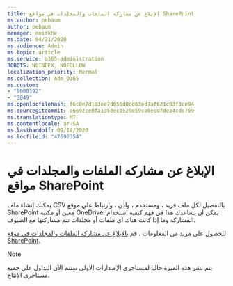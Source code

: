 ```yaml
---
title: الإبلاغ عن مشاركه الملفات والمجلدات في مواقع SharePoint
ms.author: pebaum
author: pebaum
manager: mnirkhe
ms.date: 04/21/2020
ms.audience: Admin
ms.topic: article
ms.service: o365-administration
ROBOTS: NOINDEX, NOFOLLOW
localization_priority: Normal
ms.collection: Adm_O365
ms.custom:
- "9000192"
- "3049"
ms.openlocfilehash: f6c0e7d183ee7d656d0dd63ed7af621c03f3ce94
ms.sourcegitcommit: c6692ce0fa1358ec3529e59ca0ecdfdea4cdc759
ms.translationtype: MT
ms.contentlocale: ar-SA
ms.lasthandoff: 09/14/2020
ms.locfileid: "47692354"
---
```

# <a name="report-on-file-and-folder-sharing-in-sharepoint-sites"></a>الإبلاغ عن مشاركه الملفات والمجلدات في مواقع SharePoint

يمكنك إنشاء ملف CSV بالتفصيل لكل ملف فريد ، ومستخدم ، واذن ، وارتباط علي موقع SharePoint معين أو مكتبه OneDrive. يمكن ان يساعدك هذا في فهم كيفيه استخدام المشاركة وما إذا كانت هناك اي ملفات أو مجلدات تتم مشاركتها مع الضيوف.

للحصول علي مزيد من المعلومات ، قم [بالإبلاغ عن مشاركه الملفات والمجلدات في موقع SharePoint](https://docs.microsoft.com/sharepoint/sharing-reports).

> [!NOTE]
> يتم نشر هذه الميزة حاليا لمستاجري الإصدارات الاولي ستتم الآن التداول علي جميع مستاجري الإنتاج.